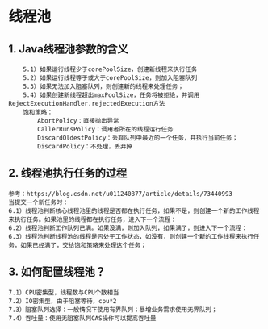 # 线程池
## 1. Java线程池参数的含义
        5.1）如果运行线程少于corePoolSize，创建新线程来执行任务
        5.2）如果运行线程等于或大于corePoolSize，则加入阻塞队列
        5.3）如果无法加入阻塞队列，则创建新的线程来处理任务；
        5.4）如果创建新线程超出maxPoolSize，任务将被拒绝，并调用RejectExecutionHandler.rejectedExecution方法
        饱和策略：
            AbortPolicy：直接抛出异常
            CallerRunsPolicy：调用者所在的线程运行任务
            DiscardOldestPolicy：丢弃队列中最近的一个任务，并执行当前任务；
            DiscardPolicy：不处理，丢弃掉

## 2. 线程池执行任务的过程
    参考：https://blog.csdn.net/u011240877/article/details/73440993
    当提交一个新任务时：
    6.1）线程池判断核心线程池里的线程是否都在执行任务，如果不是，则创建一个新的工作线程来执行任务。如果池里的线程都在执行任务，进入下一个流程：
    6.2）线程池判断工作队列已满。如果没满，则加入队列，如果满了，则进入下一个流程：
    6.3）线程池判断线程池的线程是否处于工作状态，如没有，则创建一个新的工作线程来执行任务，如果已经满了，交给饱和策略来处理这个任务；

## 3. 如何配置线程池？
    7.1）CPU密集型，线程数与CPU个数相当
    7.2）IO密集型，由于阻塞等待，cpu*2
    7.3）阻塞队列选择：一般情况下使用有界队列；暴增业务需求使用无界队列；
    7.4）吞吐量：使用无阻塞队列CAS操作可以提高吞吐量
